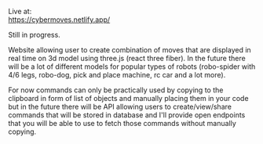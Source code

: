 Live at: </br>
https://cybermoves.netlify.app/ </br>

Still in progress.

Website allowing user to create combination of moves that are displayed in real time on 3d model using three.js (react three fiber). In the future there will be a lot of different models for popular types of robots (robo-spider with 4/6 legs, robo-dog, pick and place machine, rc car and a lot more).

For now commands can only be practically used by copying to the clipboard in form of list of objects and manually placing them in your code but in the future there will be API allowing users to create/view/share commands that will be stored in database and I'll provide open endpoints that you will be able to use to fetch those commands without manually copying.
